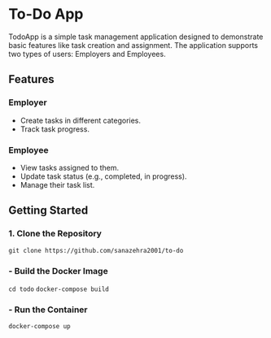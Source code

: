 # To-Do App
TodoApp is a simple task management application designed to demonstrate basic features like task creation and assignment. The application supports two types of users: Employers and Employees.

## Features
### Employer
- Create tasks in different categories.
- Track task progress.

### Employee
- View tasks assigned to them.
- Update task status (e.g., completed, in progress).
- Manage their task list.

## Getting Started
### 1. Clone the Repository
```git clone https://github.com/sanazehra2001/to-do```
### - Build the Docker Image
```cd todo```
```docker-compose build```
### - Run the Container
```docker-compose up```




